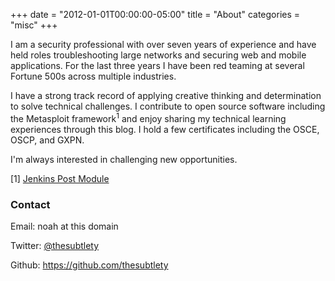 +++
date = "2012-01-01T00:00:00-05:00"
title = "About"
categories = "misc"
+++

I am a security professional with over seven years of experience and have held roles troubleshooting large networks and securing web and mobile applications. For the last three years I have been red teaming at several Fortune 500s across multiple industries.

I have a strong track record of applying creative thinking and determination to solve technical challenges.
I contribute to open source software including the Metasploit framework<sup>1</sup> and enjoy sharing my
technical learning experiences through this blog. I hold a few certificates including the OSCE, OSCP, and GXPN.

I'm always interested in challenging new opportunities.

[1] [Jenkins Post Module](https://github.com/rapid7/metasploit-framework/blob/master/modules/post/multi/gather/jenkins_gather.rb)

### Contact

Email: noah at this domain

Twitter: [@thesubtlety](https://twitter.com/thesubtlety)

Github: https://github.com/thesubtlety
